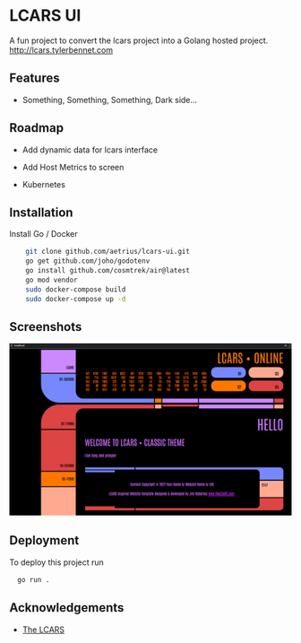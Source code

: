 
# LCARS UI 

A fun project to convert the lcars project into a Golang hosted project.
http://lcars.tylerbennet.com


## Features

- Something, Something, Something, Dark side...


## Roadmap

- Add dynamic data for lcars interface

- Add Host Metrics to screen

- Kubernetes


## Installation

Install Go / Docker

```bash
    git clone github.com/aetrius/lcars-ui.git
    go get github.com/joho/godotenv
    go install github.com/cosmtrek/air@latest
    go mod vendor
    sudo docker-compose build
    sudo docker-compose up -d
```
    
## Screenshots

![App Screenshot](screenshots/lcars.png)


## Deployment

To deploy this project run

```bash
  go run .
```


## Acknowledgements

 - [The LCARS](https://www.thelcars.com/)
